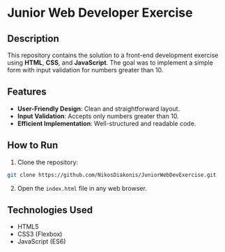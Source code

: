 
# Junior Web Developer Exercise

## Description
This repository contains the solution to a front-end development exercise using **HTML**, **CSS**, and **JavaScript**. The goal was to implement a simple form with input validation for numbers greater than 10.

## Features
* **User-Friendly Design**: Clean and straightforward layout.
* **Input Validation**: Accepts only numbers greater than 10.
* **Efficient Implementation**: Well-structured and readable code.

## How to Run
1. Clone the repository:

```bash
git clone https://github.com/NikosDiakonis/JuniorWebDevExercise.git
```

2. Open the `index.html` file in any web browser.

## Technologies Used
* HTML5
* CSS3 (Flexbox)
* JavaScript (ES6)


